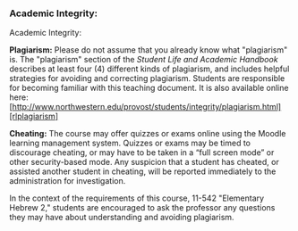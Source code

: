 ### Academic Integrity:

Academic Integrity:

**Plagiarism:** Please do not assume that you already know what "plagiarism" is. The "plagiarism" section of the *Student Life and Academic Handbook* describes at least four (4) different kinds of plagiarism, and includes helpful strategies for avoiding and correcting plagiarism. Students are responsible for becoming familiar with this teaching document. It is also available online here: [http://www.northwestern.edu/provost/students/integrity/plagiarism.html][rlplagiarism]

**Cheating:** The course may offer quizzes or exams online using the Moodle learning management system. Quizzes or exams may be timed to discourage cheating, or may have to be taken in a “full screen mode” or other security-based mode. Any suspicion that a student has cheated, or assisted another student in cheating, will be reported immediately to the administration for investigation.

In the context of the requirements of this course, 11-542 "Elementary Hebrew 2," students are encouraged to ask the professor any questions they may have about understanding and avoiding plagiarism.

[rlplagiarism]: http://www.northwestern.edu/provost/students/integrity/plagiarism.html